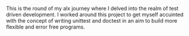 This is the round of my alx journey where I delved into the realm of test driven development. I worked around this project to get myself accuinted with the concept of writing unittest and doctest in an aim to build more flexible and error free programs.
